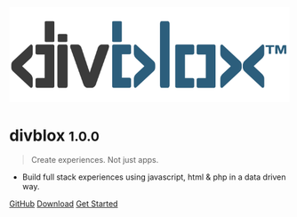 <!-- _coverpage.md -->

![logo](_media/divblox-logo-1.png)

# divblox <small>1.0.0</small>

> Create experiences. Not just apps.

- Build full stack experiences using javascript, html & php in a data driven way.

[GitHub](https://github.com/divblox/divblox/)
[Download](https://divblox.com/releases/)
[Get Started](#what-is-divblox)
